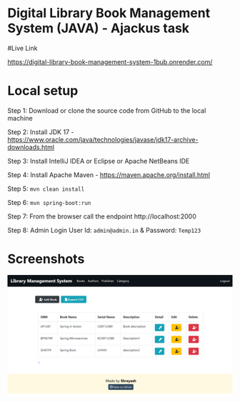 # Digital Library Book Management System (JAVA) - Ajackus task

#Live Link

https://digital-library-book-management-system-1bub.onrender.com/

# Local setup

Step 1: Download or clone the source code from GitHub to the local machine

Step 2: Install JDK 17 - https://www.oracle.com/java/technologies/javase/jdk17-archive-downloads.html

Step 3: Install IntelliJ IDEA or Eclipse or Apache NetBeans IDE

Step 4: Install Apache Maven - https://maven.apache.org/install.html

Step 5:  ```mvn clean install```

Step 6:  ```mvn spring-boot:run```

Step 7: From the browser call the endpoint http://localhost:2000

Step 8: Admin Login User Id: ```admin@admin.in``` & Password: ```Temp123```


# Screenshots

![alt text](image.png)

